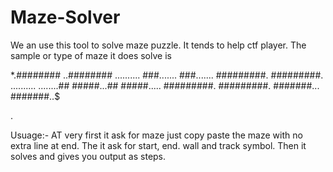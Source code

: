 # Maze-Solver
We an use this tool to solve maze puzzle. It tends to help ctf player. 
The sample or type of maze it does solve is 

*.########
..########
..........
###.......
###.......
#########.
#########.
..........
........##
#####...##
#####.....
#########.
#########.
#######...
#######..$

.  

Usuage:-
AT very first it ask for maze just copy paste the maze with no extra line at end.
The it ask for start, end. wall and track symbol.
Then it solves and gives you output as steps.
